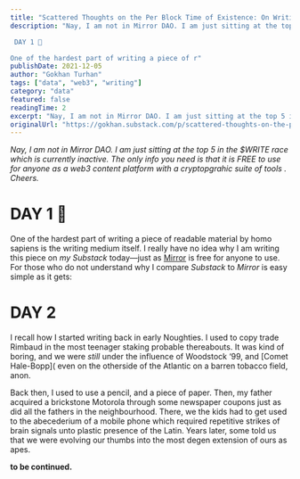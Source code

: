 ```yaml
---
title: "Scattered Thoughts on the Per Block Time of Existence: On Writing #1"
description: "Nay, I am not in Mirror DAO. I am just sitting at the top 5 in the $WRITE race which is currently inactive. The only info you need is that it is FREE to use for anyone as a web3 content platform with a cryptopgrahic suite of tools . Cheers.

 DAY 1 🥷

One of the hardest part of writing a piece of r"
publishDate: 2021-12-05
author: "Gokhan Turhan"
tags: ["data", "web3", "writing"]
category: "data"
featured: false
readingTime: 2
excerpt: "Nay, I am not in Mirror DAO. I am just sitting at the top 5 in the $WRITE race which is currently inactive. The only info you need is that it is FREE to use for anyone as a web3 content platform with..."
originalUrl: "https://gokhan.substack.com/p/scattered-thoughts-on-the-per-block-time-of-existence-on-writing-1"
---
```


*Nay, I am not in Mirror DAO. I am just sitting at the top 5 in the $WRITE race which is currently inactive. The only info you need is that it is FREE to use for anyone as a web3 content platform with a cryptopgrahic suite of tools . Cheers.*

# DAY 1 🥷

One of the hardest part of writing a piece of readable material by homo sapiens is the writing medium itself. I really have no idea why I am writing this piece on *my Substack* today—just as [Mirror](https://mirror.xyz/dashboard) is free for anyone to use. For those who do not understand why I compare *Substack* to *Mirror* is easy simple as it gets:

# DAY 2

I recall how I started writing back in early Noughties. I used to copy trade Rimbaud in the most teenager staking probable thereabouts. It was kind of boring, and we were *still* under the influence of Woodstock ‘99, and [Comet Hale-Bopp](<YouTubeEmbed id="HtZN9QMUNqU" /> even on the otherside of the Atlantic on a barren tobacco field, anon.

Back then, I used to use a pencil, and a piece of paper. Then, my father acquired a brickstone Motorola through some newspaper coupons just as did all the fathers in the neighbourhood. There, we the kids had to get used to the abecederium of a mobile phone which required repetitive strikes of brain signals unto plastic presence of the Latin. Years later, some told us that we were evolving our thumbs into the most degen extension of ours as apes.

**to be continued.**